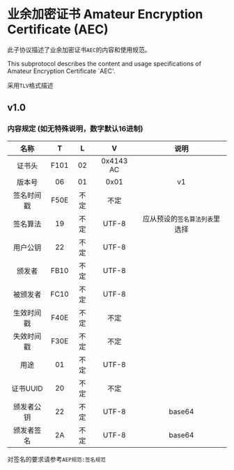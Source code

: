 # 业余加密证书 Amateur Encryption Certificate (AEC)
此子协议描述了业余加密证书`AEC`的内容和使用规范。

This subprotocol describes the content and usage specifications of Amateur Encryption Certificate `AEC'.

采用`TLV`格式描述

## v1.0
### 内容规定 (如无特殊说明，数字默认16进制)
| 名称 | T | L | V | 说明 |
|:-------:|:----:|:---:|:----:|:----:|
| 证书头 | F101  | 02 | 0x4143 AC|  |
| 版本号 | 06 | 01 | 0x01 | v1 |
| 签名时间戳 | F50E | 不定 | 不定 |  |
| 签名算法 | 19 | 不定 | UTF-8 | 应从预设的`签名算法列表`里选择 |
| 用户公钥 | 22 | 不定 | UTF-8 |  |
| 颁发者 | FB10 | 不定 | UTF-8 |  |
| 被颁发者 | FC10 | 不定 | UTF-8 |  |
| 生效时间戳 | F40E | 不定 | 不定 |  |
| 失效时间戳 | F30E | 不定 | 不定 |  |
| 用途 | 01 | 不定 | UTF-8 |  |
| 证书UUID | 20 | 不定 | 不定 |  |
| 颁发者公钥 | 22 | 不定 | UTF-8 | base64 |
| 颁发者签名 | 2A | 不定 | UTF-8 | base64 |

对签名的要求请参考`AEP规范:签名规范`
